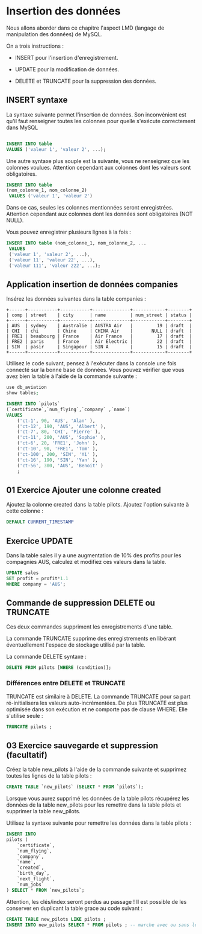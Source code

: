 # Insertion des données

Nous allons aborder dans ce chapitre l'aspect LMD (langage de manipulation des données) de MySQL.

On a trois instructions :

- INSERT pour l'insertion d'enregistrement.

- UPDATE pour la modification de données.

- DELETE et TRUNCATE pour la suppression des données.

## INSERT syntaxe

La syntaxe suivante permet l'insertion de données. Son inconvénient est qu'il faut renseigner toutes les colonnes pour quelle s'exécute correctement dans MySQL

```sql

INSERT INTO table
VALUES ('valeur 1', 'valeur 2', ...);

```

Une autre syntaxe plus souple est la suivante, vous ne renseignez que les colonnes voulues. Attention cependant aux colonnes dont les valeurs sont obligatoires.

```sql
INSERT INTO table
(nom_colonne_1, nom_colonne_2)
 VALUES ('valeur 1', 'valeur 2')
```

Dans ce cas, seules les colonnes mentionnées seront enregistrées. Attention cependant aux colonnes dont les données sont obligatoires (NOT NULL).

Vous pouvez enregistrer plusieurs lignes à la fois :

```sql
INSERT INTO table (nom_colonne_1, nom_colonne_2, ...
 VALUES
 ('valeur 1', 'valeur 2', ...),
 ('valeur 11', 'valeur 22', ...),
 ('valeur 111', 'valeur 222', ...);
```



## Application insertion de données companies

Insérez les données suivantes dans la table companies :

```text
+------+-----------+-----------+--------------+------------+--------+
| comp | street    | city      | name         | num_street | status |
+------+-----------+-----------+--------------+------------+--------+
| AUS  | sydney    | Australie | AUSTRA Air   |         19 | draft  |
| CHI  | chi       | Chine     | CHINA Air    |       NULL | draft  |
| FRE1 | beaubourg | France    | Air France   |         17 | draft  |
| FRE2 | paris     | France    | Air Electric |         22 | draft  |
| SIN  | pasir     | Singapour | SIN A        |         15 | draft  |
+------+-----------+-----------+--------------+------------+--------+
```

Utilisez le code suivant, pensez à l'exécuter dans la console une fois connecté sur la bonne base de données. Vous pouvez vérifier que vous avez bien la table à l'aide de la commande suivante :

```bash
use db_aviation
show tables;
```

```sql
INSERT INTO `pilots`
(`certificate`,`num_flying`,`company` ,`name`)
VALUES
    ('ct-1', 90, 'AUS', 'Alan' ),
    ('ct-12', 190, 'AUS', 'Albert' ),
    ('ct-7', 80, 'CHI', 'Pierre' ),
    ('ct-11', 200, 'AUS', 'Sophie' ),
    ('ct-6', 20, 'FRE1', 'John' ),
    ('ct-10', 90, 'FRE1', 'Tom' ),
    ('ct-100', 200, 'SIN', 'Yi' ),
    ('ct-16', 190, 'SIN', 'Yan' ),
    ('ct-56', 300, 'AUS', 'Benoit' )
    ;

```

## 01 Exercice Ajouter une colonne created

Ajoutez la colonne created dans la table pilots. Ajoutez l'option suivante à cette colonne :

```sql
DEFAULT CURRENT_TIMESTAMP
```

## Exercice UPDATE

Dans la table sales il y a une augmentation de 10% des profits pour les compagnies AUS, calculez et modifiez ces valeurs dans la table.

```sql
UPDATE sales 
SET profit = profit*1.1 
WHERE company = 'AUS';
```

## Commande de suppression DELETE ou TRUNCATE

Ces deux commandes suppriment les enregistrements d'une table.

La commande TRUNCATE supprime des enregistrements en libérant éventuellement l'espace de stockage utilisé par la table.

La commande DELETE syntaxe :

```sql
DELETE FROM pilots [WHERE (condition)];
```

### Différences entre DELETE et TRUNCATE

TRUNCATE est similaire à DELETE. La commande TRUNCATE pour sa part ré-initialisera les valeurs auto-incrémentées. De plus TRUNCATE est plus optimisée dans son exécution et ne comporte pas de clause WHERE. Elle s'utilise seule :

```sql
TRUNCATE pilots ;
```

## 03 Exercice sauvegarde et suppression (facultatif)

Créez la table new_pilots à l'aide de la commande suivante et supprimez toutes les lignes de la table pilots :

```sql
CREATE TABLE `new_pilots` (SELECT * FROM `pilots`);
```

Lorsque vous aurez supprimé les données de la table pilots récupérez les données de la table new_pilots pour les remettre dans la table pilots et supprimer la table new_pilots.

Utilisez la syntaxe suivante pour remettre les données dans la table pilots :


```sql
INSERT INTO
pilots (
    `certificate`,
    `num_flying`,
    `company`,
    `name`,
    `created`,
    `birth_day`,
    `next_flight`,
    `num_jobs`
) SELECT * FROM `new_pilots`;
```

Attention, les clés/index seront perdus au passage !
Il est possible de les conserver en duplicant la table grace au code suivant :

```sql
CREATE TABLE new_pilots LIKE pilots ; 
INSERT INTO new_pilots SELECT * FROM pilots ; -- marche avec ou sans le INTO
```